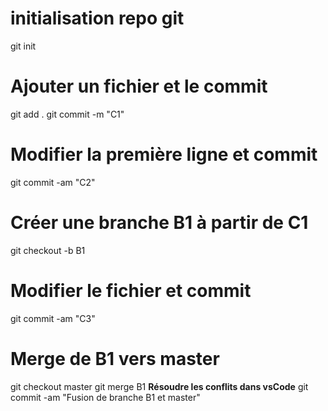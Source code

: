 # initialisation repo git
git init

# Ajouter un fichier et le commit
git add .
git commit -m "C1"

# Modifier la première ligne et commit
git commit -am "C2"

# Créer une branche B1 à partir de C1
git checkout -b B1 <id du commit C1>

# Modifier le fichier et commit
git commit -am "C3"

# Merge de B1 vers master
git checkout master
git merge B1
**Résoudre les conflits dans vsCode**
git commit -am "Fusion de branche B1 et master"
